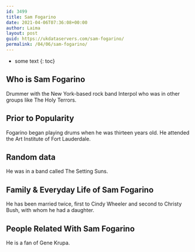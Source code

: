 ```yaml
---
id: 3499
title: Sam Fogarino
date: 2021-04-06T07:36:08+00:00
author: Laima
layout: post
guid: https://ukdataservers.com/sam-fogarino/
permalink: /04/06/sam-fogarino/
---
```


* some text
{: toc}


## Who is Sam Fogarino
                  
                  
                  
Drummer with the New York-based rock band Interpol who was in other groups like The Holy Terrors.
                  
              
            
              
            
                
                
                
## Prior to Popularity
                  
                  
                  
Fogarino began playing drums when he was thirteen years old. He attended the Art Institute of Fort Lauderdale.
                  
              
            
              
            
                
                
                
## Random data
                  
                  
                  
He was in a band called The Setting Suns.
                  
              
            
              
            
                
                
                
## Family & Everyday Life of Sam Fogarino
                  
                  
                  
He has been married twice, first to Cindy Wheeler and second to Christy Bush, with whom he had a daughter.
                  
              
            
              
            
                
                
                
## People Related With Sam Fogarino
                  
                  
                  
He is a fan of Gene Krupa.
                  
              
            
              
            
                
              
            
              
              
            
            
              
            
          
          
          